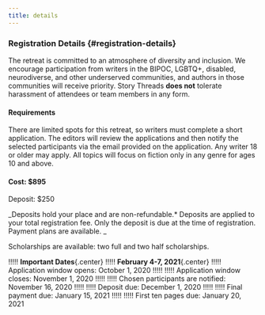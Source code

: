 ```yaml
---
title: details
---
```


### Registration Details {#registration-details}
The retreat is committed to an atmosphere of diversity and inclusion. We encourage participation from writers in the BIPOC, LGBTQ+, disabled, neurodiverse, and other underserved communities, and authors in those communities will receive priority. Story Threads **does not** tolerate harassment of attendees or team members in any form.

#### Requirements
There are limited spots for this retreat, so writers must complete a short application. The editors will review the applications and then notify the selected participants via the email provided on the application. Any writer 18 or older may apply. All topics will focus on fiction only in any genre for ages 10 and above.

#### Cost: $895
Deposit: $250

_Deposits hold your place and are non-refundable.* Deposits are applied to your total registration fee. Only the deposit is due at the time of registration. Payment plans are available. _

Scholarships are available: two full and two half scholarships.

!!!!! **Important Dates**{.center}
!!!!! **February 4-7, 2021**{.center}
!!!!! Application window opens: October 1, 2020
!!!!! 
!!!!! Application window closes: November 1, 2020
!!!!! 
!!!!! Chosen participants are notified: November 16, 2020
!!!!! 
!!!!! Deposit due: December 1, 2020
!!!!! 
!!!!! Final payment due: January 15, 2021
!!!!! 
!!!!! First ten pages due: January 20, 2021
